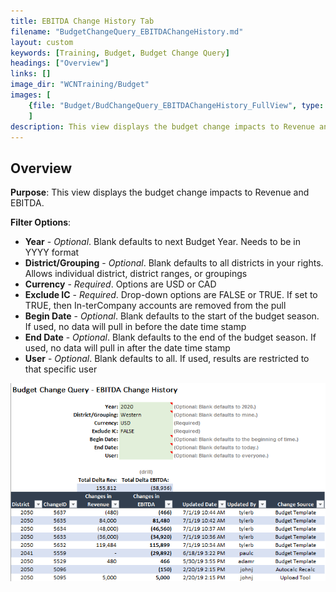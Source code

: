 ```yaml
---
title: EBITDA Change History Tab
filename: "BudgetChangeQuery_EBITDAChangeHistory.md"
layout: custom
keywords: [Training, Budget, Budget Change Query]
headings: ["Overview"]
links: []
image_dir: "WCNTraining/Budget"
images: [
	{file: "Budget/BudChangeQuery_EBITDAChangeHistory_FullView", type: "png", site: "", cat: "", sub: "", report: "", ribbon: "", config: ""}
	]
description: This view displays the budget change impacts to Revenue and EBITDA.
---
```


## Overview

**Purpose**: This view displays the budget change impacts to Revenue and EBITDA.

**Filter Options**:

* **Year** - *Optional*. Blank defaults to next Budget Year. Needs to be in YYYY format
* **District/Grouping** - *Optional*. Blank defaults to all districts in your rights. Allows individual district, district ranges, or groupings
* **Currency** - *Required*. Options are USD or CAD
* **Exclude IC** - *Required*. Drop-down options are FALSE or TRUE. If set to TRUE, then In-terCompany accounts are removed from the pull
* **Begin Date** - *Optional*. Blank defaults to the start of the budget season. If used, no data will pull in before the date time stamp
* **End Date** - *Optional*. Blank defaults to the end of the budget season. If used, no data will pull in after the date time stamp
* **User** - *Optional*. Blank defaults to all. If used, results are restricted to that specific user

![](/images/WCNTraining/Budget/BudChangeQuery_EBITDAChangeHistory_FullView.png)

